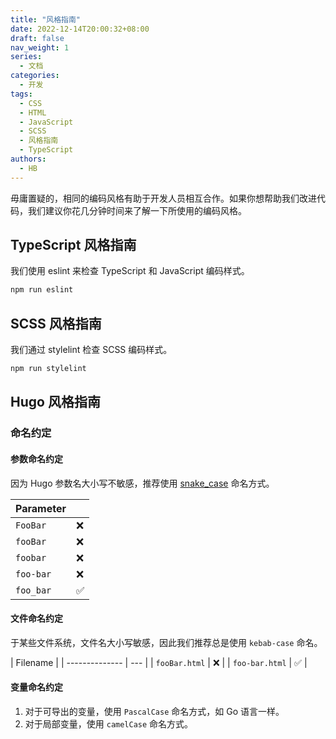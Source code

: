 ```yaml
---
title: "风格指南"
date: 2022-12-14T20:00:32+08:00
draft: false
nav_weight: 1
series:
  - 文档
categories:
  - 开发
tags:
  - CSS
  - HTML
  - JavaScript
  - SCSS
  - 风格指南
  - TypeScript
authors:
  - HB
---
```


毋庸置疑的，相同的编码风格有助于开发人员相互合作。如果你想帮助我们改进代码，我们建议你花几分钟时间来了解一下所使用的编码风格。

<!--more-->

## TypeScript 风格指南

我们使用 eslint 来检查 TypeScript 和 JavaScript 编码样式。

```sh
npm run eslint
```

## SCSS 风格指南

我们通过 stylelint 检查 SCSS 编码样式。

```sh
npm run stylelint
```

## Hugo 风格指南

### 命名约定

#### 参数命名约定

因为 Hugo 参数名大小写不敏感，推荐使用 [snake_case](https://en.wikipedia.org/wiki/Snake_case) 命名方式。

| Parameter |     |
| --------- | --- |
| `FooBar`  | ❌  |
| `fooBar`  | ❌  |
| `foobar`  | ❌  |
| `foo-bar` | ❌  |
| `foo_bar` | ✅  |

#### 文件命名约定

于某些文件系统，文件名大小写敏感，因此我们推荐总是使用 `kebab-case` 命名。

| Filename       |
| -------------- | --- |
| `fooBar.html`  | ❌  |
| `foo-bar.html` | ✅  |

#### 变量命名约定

1. 对于可导出的变量，使用 `PascalCase` 命名方式，如 Go 语言一样。
2. 对于局部变量，使用 `camelCase` 命名方式。
